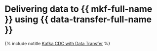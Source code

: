 # Delivering data to {{ mkf-full-name }} using {{ data-transfer-full-name }}

{% include notitle [Kafka CDC with Data Transfer](../../_tutorials/dataplatform/kafka-cdc-data-transfer.md) %}
